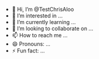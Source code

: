 - 👋 Hi, I’m @TestChrisAloo
- 👀 I’m interested in ...
- 🌱 I’m currently learning ...
- 💞️ I’m looking to collaborate on ...
- 📫 How to reach me ...
- 😄 Pronouns: ...
- ⚡ Fun fact: ...

<!---
TestChrisAloo/TestChrisAloo is a ✨ special ✨ repository because its `README.md` (this file) appears on your GitHub profile.
You can click the Preview link to take a look at your changes.
--->
